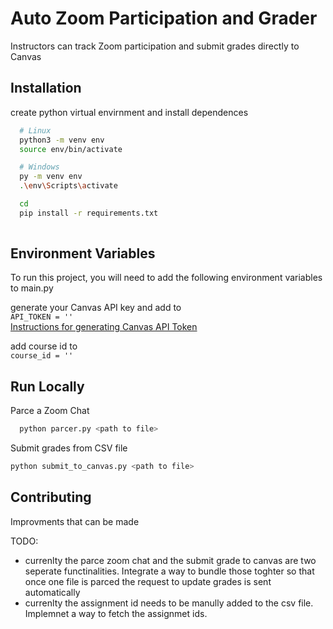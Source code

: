 
# Auto Zoom Participation and Grader

Instructors can track Zoom participation and submit grades directly to Canvas

## Installation

create python virtual envirnment and install dependences
```bash
  # Linux
  python3 -m venv env
  source env/bin/activate

  # Windows
  py -m venv env
  .\env\Scripts\activate
```
```bash
  cd 
  pip install -r requirements.txt
  
```

    
## Environment Variables

To run this project, you will need to add the following environment variables to main.py

generate your Canvas API key and add to  
```API_TOKEN = ''```    
[Instructions for generating Canvas API Token](https://kb.iu.edu/d/aaja)

add course id to    
```course_id = ''```


## Run Locally

Parce a Zoom Chat

```bash
  python parcer.py <path to file>
```

Submit grades from CSV file
```bash
python submit_to_canvas.py <path to file>
```



## Contributing

Improvments that can be made

TODO:
- currenlty the parce zoom chat and the submit grade to canvas are two seperate functinalities. Integrate a way to bundle those toghter so that once one file is parced the request to update grades is sent automatically
- currenlty the assignment id needs to be manully added to the csv file. Implemnet a way to fetch the assignmet ids.



